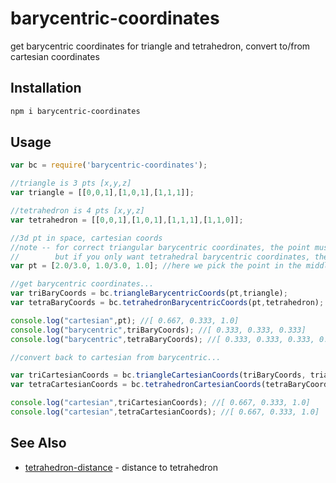 # barycentric-coordinates

get barycentric coordinates for triangle and tetrahedron, convert to/from cartesian coordinates

## Installation

```sh
npm i barycentric-coordinates
```

## Usage 

```javascript
var bc = require('barycentric-coordinates');

//triangle is 3 pts [x,y,z]
var triangle = [[0,0,1],[1,0,1],[1,1,1]];

//tetrahedron is 4 pts [x,y,z]
var tetrahedron = [[0,0,1],[1,0,1],[1,1,1],[1,1,0]];

//3d pt in space, cartesian coords
//note -- for correct triangular barycentric coordinates, the point must be in the same plane as the triangle!
//        but if you only want tetrahedral barycentric coordinates, the position of the point does not matter.
var pt = [2.0/3.0, 1.0/3.0, 1.0]; //here we pick the point in the middle of the triangle

//get barycentric coordinates...
var triBaryCoords = bc.triangleBarycentricCoords(pt,triangle); 
var tetraBaryCoords = bc.tetrahedronBarycentricCoords(pt,tetrahedron); 

console.log("cartesian",pt); //[ 0.667, 0.333, 1.0]
console.log("barycentric",triBaryCoords); //[ 0.333, 0.333, 0.333]
console.log("barycentric",tetraBaryCoords); //[ 0.333, 0.333, 0.333, 0.0]

//convert back to cartesian from barycentric...

var triCartesianCoords = bc.triangleCartesianCoords(triBaryCoords, triangle);
var tetraCartesianCoords = bc.tetrahedronCartesianCoords(tetraBaryCoords, tetrahedron);

console.log("cartesian",triCartesianCoords); //[ 0.667, 0.333, 1.0]
console.log("cartesian",tetraCartesianCoords); //[ 0.667, 0.333, 1.0]
```

## See Also

- [tetrahedron-distance](https://www.npmjs.com/package/tetrahedron-distance) - distance to tetrahedron



